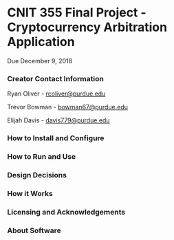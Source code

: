 #     CNIT 355 Final Project - Cryptocurrency Arbitration Application
   Due December 9, 2018
   
### Creator Contact Information
  Ryan Oliver - rcoliver@purdue.edu
  
  Trevor Bowman - bowman67@purdue.edu
  
  Elijah Davis - davis779@purdue.edu
###   
### How to Install and Configure
### How to Run and Use
### Design Decisions
### How it Works
### Licensing and Acknowledgements

### About Software
